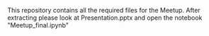  This repository contains all the required files for the Meetup. After extracting please look at Presentation.pptx and open the notebook "Meetup_final.ipynb"
